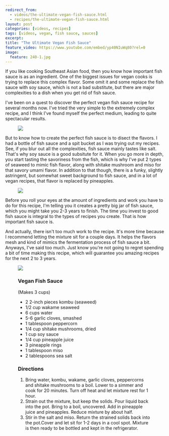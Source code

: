 ```yaml
---
redirect_from: 
  - videos/the-ultimate-vegan-fish-sauce.html
  - recipes/the-ultimate-vegan-fish-sauce.html
layout: post
categories: [videos, recipes]
tags: [videos, vegan, fish sauce, sauces]
excerpt: 
title: "The Ultimate Vegan Fish Sauce"
feature_video: https://www.youtube.com/embed/yp40NIuWq80?rel=0
image:
  feature: 240-1.jpg
---
```


If you like cooking Southeast Asian food, then you know how important fish sauce is as an ingredient.  One of the biggest issues for vegan cooks is trying to replace this complex flavor.  Some omit it and some replace the fish sauce with soy sauce, which is not a bad substitute, but there are major complexities to a dish when you get rid of fish sauce.

I've been on a quest to discover the perfect vegan fish sauce recipe for several months now. I've tried the very simple to the extremely complex recipe, and I think I've found myself the perfect medium, leading to quite spectacular results.

<figure>
    <img src="/images/240-3.jpg">
</figure>

But to know how to create the perfect fish sauce is to disect the flavors.  I had a bottle of fish sauce and a spit bucket as I was trying out my recipes.  See, if you blur out all the complexities, fish sauce mainly tastes like salt.  That's why soy sauce is a good subsitute for it.  When you go more in depth, you start tasting the savoriness from the fish, which is why I've put 2 types of seaweed to mimic fish flavor, along with shitake mushroom and miso for that savory umami flavor.  In addition to that though, there is a funky, slightly astringent, but somewhat sweet background to fish sauce, and in a lot of vegan recipes, that flavor is replaced by pineapples.

<figure>
    <img src="/images/240-4.jpg">
</figure> 

Before you roll your eyes at the amount of ingredients and work you have to do for this recipe, I'm telling you it creates a pretty big jar of fish sauce, which you might take you 2-3 years to finish.  The time you invest to good fish sauce is integral to the types of recipes you create.  That is how important fish sauce is.

And actually, there isn't too much work to the recipe.  It's more time because I recommend letting the mixture sit for a couple days.  It helps the flavors mesh and kind of mimics the fermentation process of fish sauce a bit.  Anyways, I've said too much.  Just know you're not going to regret spending a bit of time making this recipe, which will guarantee you amazing recipes for the next 2 to 3 years.

<figure>
    <img src="/images/240-2.jpg">
</figure>


<figure class="ingredients" markdown="1">

### Vegan Fish Sauce

(Makes 3 cups)

- 2 2-inch pieces kombu (seaweed)
- 1/2 cup wakame seaweed
- 6 cups water
- 5-6 garlic cloves, smashed
- 1 tablespoon peppercorn
- 1/4 cup shitake mushrooms, dried
- 1 cup soy sauce
- 1/4 cup pineapple juice
- 3 pineapple rings
- 1 tablespoon miso
- 2 tablespoons sea salt

</figure>

<figure class="directions" markdown="1">

### Directions

1. Bring water, kombu, wakame, garlic cloves, peppercorns and shitake mushrooms to a boil.  Lower to a simmer and cook for 20 minutes.  Turn off heat and let mixture rest for 1 hour.
2. Strain out the mixture, but keep the solids. Pour liquid back into the pot.  Bring to a boil, uncovered.  Add in pineapple juice and pineapples.  Reduce mixture by about half.
3. Stir in the salt and miso.  Return the strained solids back into the pot.Cover and let sit for 1-2 days in a cool spot.  Mixture is then ready to be bottled and kept in the refrigerator.
</figure>


